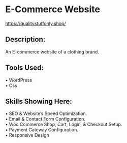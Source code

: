# E-Commerce Website
https://qualitystuffonly.shop/

## Description: 
An E-commerce website of a clothing brand.

## Tools Used: 
•	  WordPress<br>
•	  Css

## Skills Showing Here:
•	  SEO & Website’s Speed Optimization.<br>
•	  Email & Contact Form Configuration.<br>
•	  Woo Commerce Shop, Cart, Login, & Checkout Setup.<br>
•	  Payment Gateway Configuration.<br>
•	  Responsive Design

